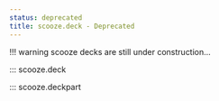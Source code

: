 ```yaml
---
status: deprecated
title: scooze.deck - Deprecated
---
```


<!-- TODO(#254): Update Deck and DeckModel documentation. -->
!!! warning
    scooze decks are still under construction...

::: scooze.deck

::: scooze.deckpart
